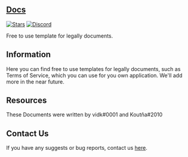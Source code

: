 
## [Docs](https://github.com/DevVali/Docs)

[![Stars](https://img.shields.io/github/stars/DevVali/Docs)](https://github.com/DevVali/Docs/stargazers)
[![Discord](https://discordapp.com/api/guilds/886548261748502538/widget.png)](https://discord.gg/dsTTyA7MuQ) 

Free to use template for legally documents.

## Information
Here you can find free to use templates for legally documents, such as Terms of Service, which you can use for you own application.
We'll add more in the near future.

## Resources
These Documents were written by vidk#0001 and Koutňa#2010

## Contact Us
If you have any suggests or bug reports, contact us [here](https://ejvali.eu/#contact).
